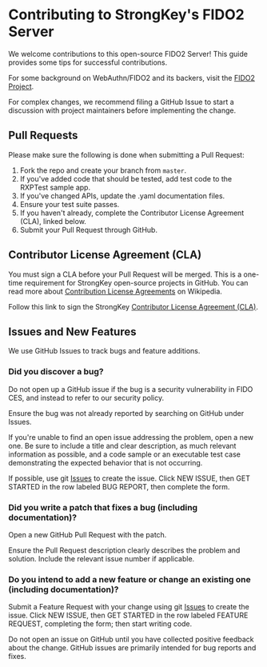# Contributing to StrongKey's FIDO2 Server

We welcome contributions to this open-source FIDO2 Server! This guide provides some tips for successful contributions.

For some background on WebAuthn/FIDO2 and its backers, visit the [FIDO2 Project](https://fidoalliance.org/fido2/). 

For complex changes, we recommend filing a GitHub Issue to start a discussion with project maintainers before implementing the change.

## Pull Requests

Please make sure the following is done when submitting a Pull Request:

1. Fork the repo and create your branch from `master`.
2. If you've added code that should be tested, add test code to the RXPTest sample app.
3. If you've changed APIs, update the .yaml documentation files.
4. Ensure your test suite passes.
5. If you haven't already, complete the Contributor License Agreement (CLA), linked below.
6. Submit your Pull Request through GitHub.

## Contributor License Agreement (CLA)

You must sign a CLA before your Pull Request will be merged. This is a one-time requirement for StrongKey open-source projects in GitHub. You can read more about [Contribution License Agreements](https://en.wikipedia.org/wiki/Contributor_License_Agreement) on Wikipedia.

Follow this link to sign the StrongKey [Contributor License Agreement (CLA)](https://cla-assistant.io/StrongKey/FIDO-Server).

## Issues and New Features

We use GitHub Issues to track bugs and feature additions.

### Did you discover a bug?

Do not open up a GitHub issue if the bug is a security vulnerability in FIDO CES, and instead to refer to our security policy.

Ensure the bug was not already reported by searching on GitHub under Issues.

If you're unable to find an open issue addressing the problem, open a new one. Be sure to include a title and clear description, as much relevant information as possible, and a code sample or an executable test case demonstrating the expected behavior that is not occurring.

If possible, use git [Issues](https://github.com/StrongKey/FIDO-Server/issues) to create the issue. Click NEW ISSUE, then GET STARTED in the row labeled BUG REPORT, then complete the form. 

### Did you write a patch that fixes a bug (including documentation)?

Open a new GitHub Pull Request with the patch.

Ensure the Pull Request description clearly describes the problem and solution. Include the relevant issue number if applicable.

### Do you intend to add a new feature or change an existing one (including documentation)? 

Submit a Feature Request with your change using git [Issues](https://github.com/StrongKey/FIDO-Server/issues) to create the issue. Click NEW ISSUE, then GET STARTED in the row labeled FEATURE REQUEST, completing the form; then start writing code.

Do not open an issue on GitHub until you have collected positive feedback about the change. GitHub issues are primarily intended for bug reports and fixes.

